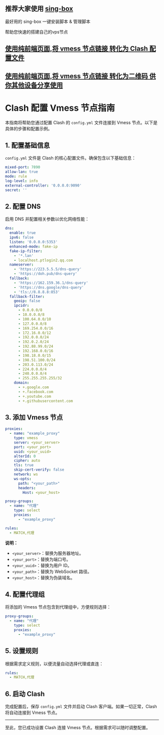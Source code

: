 ## 推荐大家使用 [sing-box](https://github.com/233boy/sing-box)

最好用的 sing-box 一键安装脚本 & 管理脚本 

帮助您快速的搭建自己的vps节点

## [使用纯前端页面,将 vmess 节点链接 转化为 Clash 配置文件 ](https://lsz3034.github.io/clash-yml/qrcode/2.html)

## [使用纯前端页面,将 vmess 节点链接 转化为二维码 供你其他设备分享使用](https://lsz3034.github.io/clash-yml/qrcode/1.html)

# Clash 配置 Vmess 节点指南

本指南将帮助您通过配置 Clash 的 `config.yml` 文件连接到 Vmess 节点。以下是具体的步骤和配置示例。

## 1. 配置基础信息

`config.yml` 文件是 Clash 的核心配置文件。确保包含以下基础信息：

```yaml
mixed-port: 7890
allow-lan: true
mode: rule
log-level: info
external-controller: '0.0.0.0:9090'
secret: ''
```

## 2. 配置 DNS

启用 DNS 并配置相关参数以优化网络性能：

```yaml
dns:
  enable: true
  ipv6: false
  listen: '0.0.0.0:5353'
  enhanced-mode: fake-ip
  fake-ip-filter:
    - '*.lan'
    - localhost.ptlogin2.qq.com
  nameserver:
    - 'https://223.5.5.5/dns-query'
    - 'https://doh.pub/dns-query'
  fallback:
    - 'https://162.159.36.1/dns-query'
    - 'https://dns.google/dns-query'
    - 'tls://8.8.8.8:853'
  fallback-filter:
    geoip: false
    ipcidr:
      - 0.0.0.0/8
      - 10.0.0.0/8
      - 100.64.0.0/10
      - 127.0.0.0/8
      - 169.254.0.0/16
      - 172.16.0.0/12
      - 192.0.0.0/24
      - 192.0.2.0/24
      - 192.88.99.0/24
      - 192.168.0.0/16
      - 198.18.0.0/15
      - 198.51.100.0/24
      - 203.0.113.0/24
      - 224.0.0.0/4
      - 240.0.0.0/4
      - 255.255.255.255/32
    domain:
      - +.google.com
      - +.facebook.com
      - +.youtube.com
      - +.githubusercontent.com
```

## 3. 添加 Vmess 节点

```yaml
proxies:
  - name: "example_proxy"
    type: vmess
    server: <your_server>
    port: <your_port>
    uuid: <your_uuid>
    alterId: 0
    cipher: auto
    tls: true
    skip-cert-verify: false
    network: ws
    ws-opts:
      path: "<your_path>"
      headers:
        Host: <your_host>

proxy-groups:
  - name: "代理"
    type: select
    proxies:
      - "example_proxy"

rules:
  - MATCH,代理
```

**说明：**

- `<your_server>`：替换为服务器地址。
- `<your_port>`：替换为端口号。
- `<your_uuid>`：替换为用户 ID。
- `<your_path>`：替换为 WebSocket 路径。
- `<your_host>`：替换为伪装域名。



## 4. 配置代理组

将添加的 Vmess 节点包含到代理组中，方便规则选择：

```yaml
proxy-groups:
  - name: "代理"
    type: select
    proxies:
      - "example_proxy"
```

## 5. 设置规则

根据需求定义规则，以便流量自动选择代理或直连：

```yaml
rules:
  - MATCH,代理
```

## 6. 启动 Clash

完成配置后，保存 `config.yml` 文件并启动 Clash 客户端。如果一切正常，Clash 将自动连接到 Vmess 节点。

---

至此，您已成功设置 Clash 连接 Vmess 节点。根据需求可以随时调整配置。





